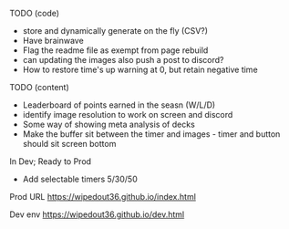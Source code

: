 TODO (code)
- store and dynamically generate on the fly (CSV?)
- Have brainwave 
- Flag the readme file as exempt from page rebuild
- can updating the images also push a post to discord?
- How to restore time's up warning at 0, but retain negative time

TODO (content)
- Leaderboard of points earned in the seasn (W/L/D)
- identify image resolution to work on screen and discord
- Some way of showing meta analysis of decks
- Make the buffer sit between the timer and images - timer and button should sit screen bottom


In Dev; Ready to Prod
- Add selectable timers 5/30/50

Prod URL
https://wipedout36.github.io/index.html

Dev env
https://wipedout36.github.io/dev.html